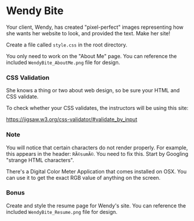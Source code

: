 # Wendy Bite

Your client, Wendy, has created "pixel-perfect" images representing how she wants her website to look, and provided the text. Make her site!

Create a file called `style.css` in the root directory.

You only need to work on the "About Me" page. You can reference the included `WendyBite_AboutMe.png` file for design.

### CSS Validation

She knows a thing or two about web design, so be sure your HTML and CSS validate.

To check whether your CSS validates, the instructors will be using this site:

https://jigsaw.w3.org/css-validator/#validate_by_input

### Note

You will notice that certain characters do not render properly. For example, this appears in the header: `RÃ©sumÃ©`. You need to fix this. Start by Googling "strange HTML characters".

There's a Digital Color Meter Application that comes installed on OSX. You can use it to get the exact RGB value of anything on the screen.

### Bonus

Create and style the resume page for Wendy's site. You can reference the included `WendyBite_Resume.png` file for design.
